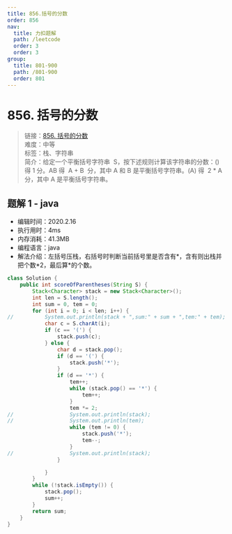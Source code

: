 ```yaml
---
title: 856.括号的分数
order: 856
nav:
  title: 力扣题解
  path: /leetcode
  order: 3
  order: 3
group:
  title: 801-900
  path: /801-900
  order: 801
---
```


# 856. 括号的分数

> 链接：[856. 括号的分数](https://leetcode-cn.com/problems/score-of-parentheses/)  
> 难度：中等  
> 标签：栈、字符串  
> 简介：给定一个平衡括号字符串  S，按下述规则计算该字符串的分数：() 得 1 分。AB 得  A + B  分，其中 A 和 B 是平衡括号字符串。(A) 得  2 \* A  分，其中 A 是平衡括号字符串。

## 题解 1 - java

- 编辑时间：2020.2.16
- 执行用时：4ms
- 内存消耗：41.3MB
- 编程语言：java
- 解法介绍：左括号压栈，右括号时判断当前括号里是否含有\*，含有则出栈并把个数\*2，最后算\*的个数。

```java
class Solution {
    public int scoreOfParentheses(String S) {
        Stack<Character> stack = new Stack<Character>();
		int len = S.length();
		int sum = 0, tem = 0;
		for (int i = 0; i < len; i++) {
//			System.out.println(stack + ",sum:" + sum + ",tem:" + tem);
			char c = S.charAt(i);
			if (c == '(') {
				stack.push(c);
			} else {
				char d = stack.pop();
				if (d == '(') {
					stack.push('*');
				}
				if (d == '*') {
					tem++;
					while (stack.pop() == '*') {
						tem++;
					}
					tem *= 2;
//					System.out.println(stack);
//					System.out.println(tem);
					while (tem != 0) {
						stack.push('*');
						tem--;
					}
//					System.out.println(stack);
				}

			}
		}
		while (!stack.isEmpty()) {
			stack.pop();
			sum++;
		}
		return sum;
    }
}
```
